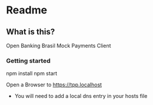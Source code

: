 # Readme

## What is this?

Open Banking Brasil Mock Payments Client

### Getting started

npm install
npm start

Open a Browser to <https://tpp.localhost>

- You will need to add a local dns entry in your hosts file
